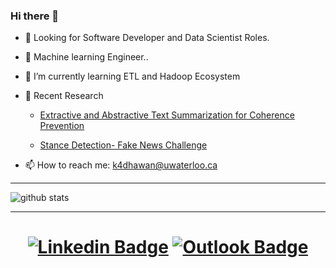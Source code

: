 ### Hi there 👋

- 👀 Looking for Software Developer and Data Scientist Roles. 

- 🔭 Machine learning Engineer.. 

- 🌱 I’m currently learning ETL and Hadoop Ecosystem

- 🔦 Recent Research
    - [Extractive and Abstractive Text Summarization for Coherence Prevention](https://github.com/kannavdhawan/Extractive-and-abstractive-Text-summarization/blob/master/Text_summarization.pdf)
    
    - [Stance Detection- Fake News Challenge](https://github.com/kannavdhawan/Fake-News-Challenge/blob/master/Report_Fake_News_Challenge.pdf)

- 📫 How to reach me: k4dhawan@uwaterloo.ca

----
![github stats](https://github-readme-stats.vercel.app/api?username=kannavdhawan&count_private=true&show_icons=true&hide=issues,contribs&theme=highcontrast)

----
# <div align="center"> [![Linkedin Badge](https://img.shields.io/badge/-LinkedIn-success)](https://www.linkedin.com/in/kannavdhawan/) [![Outlook Badge](https://img.shields.io/badge/-InMail-blue)](mailto:k4dhawan@uwaterloo.ca) </div>
